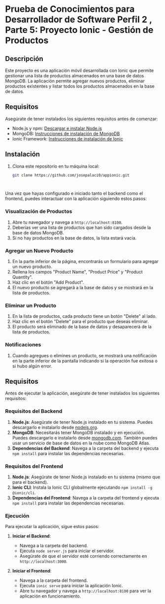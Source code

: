 # Prueba de Conocimientos para Desarrollador de Software Perfil 2 , Parte 5: Proyecto Ionic - Gestión de Productos 

## Descripción

Este proyecto es una aplicación móvil desarrollada con Ionic que permite gestionar una lista de productos almacenados en una base de datos MongoDB. La aplicación permite agregar nuevos productos, eliminar productos existentes y listar todos los productos almacenados en la base de datos.

## Requisitos

Asegúrate de tener instalados los siguientes requisitos antes de comenzar:

- Node.js y npm: [Descargar e instalar Node.js](https://nodejs.org/)
- MongoDB: [Instrucciones de instalación de MongoDB](https://docs.mongodb.com/manual/installation/)
- Ionic Framework: [Instrucciones de instalación de Ionic](https://ionicframework.com/docs/intro/cli)

## Instalación

1. Clona este repositorio en tu máquina local:

   ```bash
   git clone https://github.com/josepalaci0/appionic.git

  

Una vez que hayas configurado e iniciado tanto el backend como el frontend, puedes interactuar con la aplicación siguiendo estos pasos:

### Visualización de Productos

1. Abre tu navegador y navega a `http://localhost:8100`.
2. Deberías ver una lista de productos que han sido cargados desde la base de datos MongoDB.
3. Si no hay productos en la base de datos, la lista estará vacía.

### Agregar un Nuevo Producto

1. En la parte inferior de la página, encontrarás un formulario para agregar un nuevo producto.
2. Rellena los campos "Product Name", "Product Price" y "Product Quantity".
3. Haz clic en el botón "Add Product".
4. El nuevo producto se agregará a la base de datos y se mostrará en la lista de productos.

### Eliminar un Producto

1. En la lista de productos, cada producto tiene un botón "Delete" al lado.
2. Haz clic en el botón "Delete" para el producto que deseas eliminar.
3. El producto será eliminado de la base de datos y desaparecerá de la lista de productos.

### Notificaciones

1. Cuando agregues o elimines un producto, se mostrará una notificación en la parte inferior de la pantalla indicando si la operación fue exitosa o si hubo algún error.


## Requisitos

Antes de ejecutar la aplicación, asegúrate de tener instalados los siguientes requisitos:

### Requisitos del Backend

1. **Node.js**: Asegúrate de tener Node.js instalado en tu sistema. Puedes descargarlo e instalarlo desde [nodejs.org](https://nodejs.org/).
2. **MongoDB**: Necesitarás tener MongoDB instalado y en ejecución. Puedes descargarlo e instalarlo desde [mongodb.com](https://www.mongodb.com/). También puedes usar un servicio de base de datos en la nube como MongoDB Atlas.
3. **Dependencias del Backend**: Navega a la carpeta del backend y ejecuta `npm install` para instalar las dependencias necesarias.

### Requisitos del Frontend

1. **Node.js**: Asegúrate de tener Node.js instalado en tu sistema (mismo que para el backend).
2. **Ionic CLI**: Instala la Ionic CLI globalmente ejecutando `npm install -g @ionic/cli`.
3. **Dependencias del Frontend**: Navega a la carpeta del frontend y ejecuta `npm install` para instalar las dependencias necesarias.

### Ejecución

Para ejecutar la aplicación, sigue estos pasos:

1. **Iniciar el Backend**:
   - Navega a la carpeta del backend.
   - Ejecuta `node server.js` para iniciar el servidor.
   - Asegúrate de que el servidor esté corriendo correctamente en `http://localhost:3000`.

2. **Iniciar el Frontend**:
   - Navega a la carpeta del frontend.
   - Ejecuta `ionic serve` para iniciar la aplicación Ionic.
   - Abre tu navegador y navega a `http://localhost:8100` para ver la aplicación en funcionamiento.



